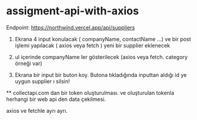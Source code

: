 # assigment-api-with-axios


Endpoint: https://northwind.vercel.app/api/suppliers

1) Ekrana 4 input konulacak ( companyName, contactName ...) ve bir post işlemi yapılacak ( axios veya fetch ) yeni bir supplier eklenecek

2) ul içerinde companyName ler gösterilecek (axios veya fetch. category örneği var) 

3) Ekrana bir input bir buton koy. Butona tıkladığında inputtan aldığı id ye uygun supplier ı silsin!

** collectapi.com dan bir token oluşturulması. ve oluşturulan tokenla herhangi bir web api den data çekilmesi.

axios ve fetchle ayrı ayrı.